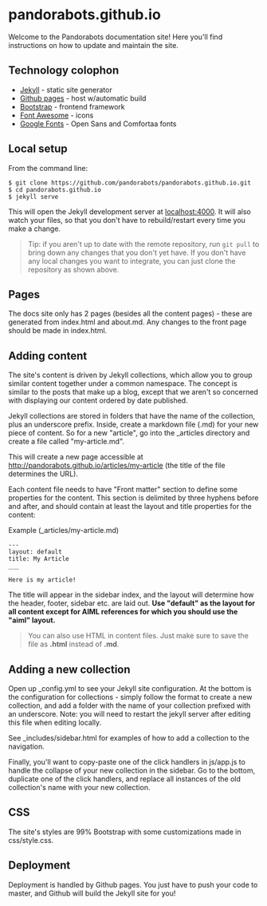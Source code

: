 # pandorabots.github.io

Welcome to the Pandorabots documentation site! Here you'll find instructions on
how to update and maintain the site.

## Technology colophon

- [Jekyll](https://jekyllrb.com/) - static site generator
- [Github pages](https://pages.github.com/) - host w/automatic build
- [Bootstrap](http://getbootstrap.com/) - frontend framework
- [Font Awesome](https://fortawesome.github.io/Font-Awesome/) - icons
- [Google Fonts](https://www.google.com/fonts) - Open Sans and Comfortaa fonts

## Local setup

From the command line:

```
$ git clone https://github.com/pandorabots/pandorabots.github.io.git
$ cd pandorabots.github.io
$ jekyll serve
```

This will open the Jekyll development server at
[localhost:4000](http://localhost:4000). It will also watch your files, so that
you don't have to rebuild/restart every time you make a change.

> Tip: if you aren't up to date with the remote repository, run `git pull` to
bring down any changes that you don't yet have. If you don't have any local
changes you want to integrate, you can just clone the repository as shown above.

## Pages

The docs site only has 2 pages (besides all the content pages) - these are generated
from index.html and about.md. Any changes to the front page should be made in index.html.

## Adding content

The site's content is driven by Jekyll collections, which allow you to group
similar content together under a common namespace. The concept is similar to the
posts that make up a blog, except that we aren't so concerned with displaying
our content ordered by date published.

Jekyll collections are stored in folders that have the name of the collection,
plus an underscore prefix. Inside, create a markdown file (.md) for your new
piece of content. So for a new "article", go into the _articles directory and
create a file called "my-article.md".

This will create a new page accessible at
http://pandorabots.github.io/articles/my-article (the title of the file
determines the URL).

Each content file needs to have "Front matter" section to define some properties
for the content. This section is delimited by three hyphens before and after,
and should contain at least the layout and title properties for the content:


Example (_articles/my-article.md)

```
---
layout: default
title: My Article
___

Here is my article!
```

The title will appear in the sidebar index, and the layout
will determine how the header, footer, sidebar etc. are laid out. **Use
"default" as the layout for all content except for AIML references for which you
should use the "aiml" layout.**

> You can also use HTML in content files. Just make sure to save the file as
**.html** instead of **.md**.

## Adding a new collection

Open up _config.yml to see your Jekyll site configuration. At the bottom is the configuration for collections - simply follow the format
to create a new collection, and add a folder with the name of your
collection prefixed with an underscore. Note: you will need to restart the jekyll server after editing this file when editing locally.

See _includes/sidebar.html for examples of how to add a collection to the navigation.

Finally, you'll want to copy-paste one of the click handlers in js/app.js to handle the collapse of your
new collection in the sidebar. Go to the bottom, duplicate one of the click handlers, and replace all instances of the old
collection's name with your new collection.

## CSS

The site's styles are 99% Bootstrap with some customizations made in css/style.css.

## Deployment

Deployment is handled by Github pages. You just have to push your code
to master, and Github will build the Jekyll site for you!
